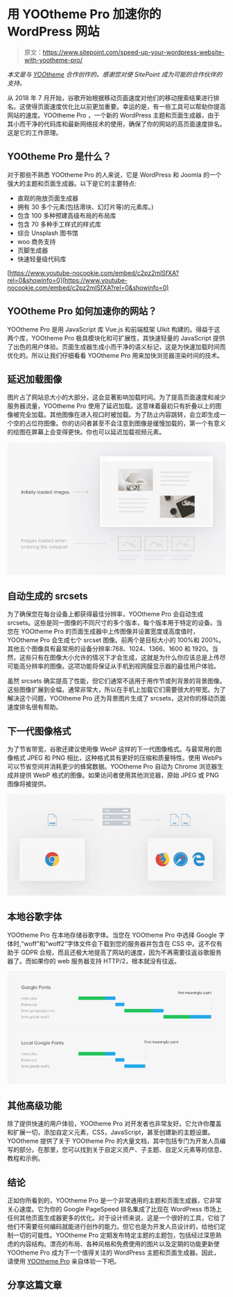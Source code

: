 # 用 YOOtheme Pro 加速你的 WordPress 网站

> 原文：<https://www.sitepoint.com/speed-up-your-wordpress-website-with-yootheme-pro/>

*本文是与 [YOOtheme](https://yootheme.com) 合作创作的。感谢您对使 SitePoint 成为可能的合作伙伴的支持。*

从 2018 年 7 月开始，谷歌开始根据移动页面速度对他们的移动搜索结果进行排名。这使得页面速度优化比以前更加重要。幸运的是，有一些工具可以帮助你提高网站的速度。YOOtheme Pro ，一个新的 WordPress 主题和页面生成器，由于其小而干净的代码库和最新网络技术的使用，确保了你的网站的高页面速度排名。这是它的工作原理。

## YOOtheme Pro 是什么？

对于那些不熟悉 YOOtheme Pro 的人来说，它是 WordPress 和 Joomla 的一个强大的主题和页面生成器。以下是它的主要特点:

*   直观的拖放页面生成器
*   拥有 30 多个元素(包括滑块、幻灯片等)的元素库。)
*   包含 100 多种预建高级布局的布局库
*   包含 70 多种手工样式的样式库
*   综合 Unsplash 图书馆
*   woo 商务支持
*   页脚生成器
*   快速轻量级代码库

[https://www.youtube-nocookie.com/embed/c2pz2mlSfXA?rel=0&showinfo=0](https://www.youtube-nocookie.com/embed/c2pz2mlSfXA?rel=0&showinfo=0)

## YOOtheme Pro 如何加速你的网站？

YOOtheme Pro 是用 JavaScript 库 Vue.js 和前端框架 UIkit 构建的。得益于这两个库，YOOtheme Pro 极具模块化和可扩展性，其快速轻量的 JavaScript 提供了出色的用户体验。页面生成器生成小而干净的语义标记，这是为快速加载时间而优化的。所以让我们仔细看看 YOOtheme Pro 用来加快浏览器渲染时间的技术。

## 延迟加载图像

图片占了网站总大小的大部分，这会显著影响加载时间。为了提高页面速度和减少服务器流量，YOOtheme Pro 使用了延迟加载。这意味着最初只有折叠以上的图像被完全加载。其他图像在进入视口时被加载。为了防止内容跳转，会立即生成一个空的占位符图像。你的访问者甚至不会注意到图像是缓慢加载的，第一个有意义的绘图在屏幕上会变得更快。你也可以延迟加载视频元素。

![YooTheme Pro Lazy Loading](img/673d5632f1d5d77ca4211d82a643605d.png)

## 自动生成的 srcsets

为了确保您在每台设备上都获得最佳分辨率，YOOtheme Pro 会自动生成 srcsets。这些是同一图像的不同尺寸的多个版本，每个版本用于特定的设备。当您在 YOOtheme Pro 的页面生成器中上传图像并设置宽度或高度值时，YOOtheme Pro 会生成七个 srcset 图像。前两个是目标大小的 100%和 200%。其他五个图像具有最常用的设备分辨率:768、1024、1366、1600 和 1920。当然，这些只有在图像大小允许的情况下才会生成，这就是为什么你应该总是上传尽可能高分辨率的图像。这项功能将保证从手机到视网膜显示器的最佳用户体验。

虽然 srcsets 确实提高了性能，但它们通常不适用于用作节或列背景的背景图像。这些图像扩展到全幅，通常非常大，所以在手机上加载它们需要很大的带宽。为了解决这个问题，YOOtheme Pro 还为背景图片生成了 srcsets，这对你的移动页面速度排名很有帮助。

## 下一代图像格式

为了节省带宽，谷歌还建议使用像 WebP 这样的下一代图像格式。与最常用的图像格式 JPEG 和 PNG 相比，这种格式具有更好的压缩和质量特性。使用 WebPs 可以节省空间并消耗更少的蜂窝数据。YOOtheme Pro 自动为 Chrome 浏览器生成并提供 WebP 格式的图像。如果访问者使用其他浏览器，原始 JPEG 或 PNG 图像将被提供。

![YooTheme Pro WebP Images](img/2c6a11fce922a68e3823d7cafc93ad17.png)

## 本地谷歌字体

YOOtheme Pro 在本地存储谷歌字体。当您在 YOOtheme Pro 中选择 Google 字体时,“woff”和“woff2”字体文件会下载到您的服务器并包含在 CSS 中。这不仅有助于 GDPR 合规，而且还极大地提高了网站的速度，因为不再需要往返谷歌服务器了。而如果你的 web 服务器支持 HTTP/2，根本就没有往返。

![YooTheme Pro Local Google Fonts](img/f974e8a04718e099a68c10c2b5b62325.png)

## 其他高级功能

除了提供快速的用户体验，YOOtheme Pro 对开发者也非常友好。它允许你覆盖和扩展一切，添加自定义元素，CSS，JavaScript，甚至创建新的主题设置。YOOtheme 提供了关于 YOOtheme Pro 的大量文档，其中包括专门为开发人员编写的部分。在那里，您可以找到关于自定义资产、子主题、自定义元素等的信息、教程和示例。

## 结论

正如你所看到的，YOOtheme Pro 是一个非常通用的主题和页面生成器，它非常关心速度。它为你的 Google PageSpeed 排名集成了比现在 WordPress 市场上任何其他页面生成器更多的优化。对于设计师来说，这是一个很好的工具，它给了他们不需要任何编码就能进行创作的能力。但它也是为开发人员设计的，给他们定制一切的可能性。YOOtheme Pro 定期发布特定主题的主题包，包括经过深思熟虑的内容结构。漂亮的布局、各种风格和免费使用的图片以及定期的功能更新使 YOOtheme Pro 成为下一个值得关注的 WordPress 主题和页面生成器。因此，请使用 [YOOtheme Pro](https://yootheme.com) 亲自体验一下吧。

## 分享这篇文章